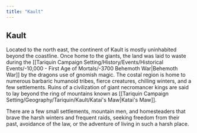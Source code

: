 ```yaml
---
title: "Kault"
---
```

## Kault

Located to the north east, the continent of Kault is mostly uninhabited beyond the coastline. Once home to the giants, the land was laid to waste during the [[Tariquin Campaign Setting/History/Events/Historical Events/-10,000 - First Age of Mortals/-3700 Behemoth War|Behemoth War]] by the dragons use of gnomish magic. The costal region is home to numerous barbaric humanoid tribes, fierce creatures, chilling winters, and a few settlements. Ruins of a civilization of giant necromancer kings are said to lay beyond the ring of mountains known as [[Tariquin Campaign Setting/Geography/Tariquin/Kault/Katai's Maw|Katai's Maw]].

There are a few small settlements, mountain men, and homesteaders that brave the harsh winters and frequent raids, seeking freedom from their past, avoidance of the law, or the adventure of living in such a harsh place.
 
